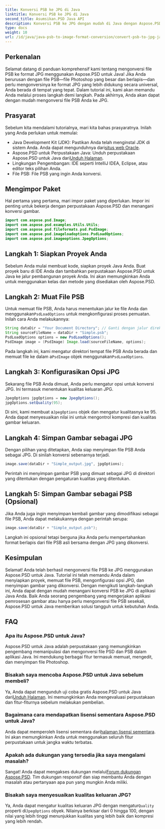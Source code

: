 ```yaml
---
title: Konversi PSB ke JPG di Java
linktitle: Konversi PSB ke JPG di Java
second_title: Asumsikan.PSD Java API
description: Konversi PSB ke JPG dengan mudah di Java dengan Aspose.PSD. Ikuti panduan terperinci kami untuk konversi gambar yang lancar. Unduh, coba, dan beli Aspose.PSD.
type: docs
weight: 10
url: /id/java/java-psb-to-image-format-conversion/convert-psb-to-jpg-java/
---
```

## Perkenalan
Selamat datang di panduan komprehensif kami tentang mengonversi file PSB ke format JPG menggunakan Aspose.PSD untuk Java! Jika Anda berurusan dengan file PSB—file Photoshop yang besar dan berlapis—dan perlu mengonversinya ke format JPG yang lebih didukung secara universal, Anda berada di tempat yang tepat. Dalam tutorial ini, kami akan memandu Anda melalui proses langkah demi langkah. Pada akhirnya, Anda akan dapat dengan mudah mengonversi file PSB Anda ke JPG.
## Prasyarat
Sebelum kita mendalami tutorialnya, mari kita bahas prasyaratnya. Inilah yang Anda perlukan untuk memulai:
-  Java Development Kit (JDK): Pastikan Anda telah menginstal JDK di sistem Anda. Anda dapat mengunduhnya dari[situs web Oracle](https://www.oracle.com/java/technologies/javase-downloads.html).
-  Aspose.PSD untuk Perpustakaan Java: Unduh perpustakaan Aspose.PSD untuk Java dari[Unduh Halaman](https://releases.aspose.com/psd/java/).
- Lingkungan Pengembangan: IDE seperti IntelliJ IDEA, Eclipse, atau editor teks pilihan Anda.
- File PSB: File PSB yang ingin Anda konversi.
## Mengimpor Paket
Hal pertama yang pertama, mari impor paket yang diperlukan. Impor ini penting untuk bekerja dengan perpustakaan Aspose.PSD dan menangani konversi gambar.
```java
import com.aspose.psd.Image;
import com.aspose.psd.examples.Utils.Utils;
import com.aspose.psd.fileformats.psd.PsdImage;
import com.aspose.psd.imageloadoptions.PsdLoadOptions;
import com.aspose.psd.imageoptions.JpegOptions;
```
## Langkah 1: Siapkan Proyek Anda
Sebelum Anda mulai membuat kode, siapkan proyek Java Anda. Buat proyek baru di IDE Anda dan tambahkan perpustakaan Aspose.PSD untuk Java ke jalur pembangunan proyek Anda. Ini akan memungkinkan Anda untuk menggunakan kelas dan metode yang disediakan oleh Aspose.PSD.
## Langkah 2: Muat File PSB
 Untuk memuat file PSB, Anda harus menentukan jalur ke file Anda dan menggunakan`PsdLoadOptions` untuk mengkonfigurasi proses pemuatan. Inilah cara Anda melakukannya:
```java
String dataDir = "Your Document Directory"; // Ganti dengan jalur direktori Anda
String sourceFileName = dataDir + "Simple.psb";
PsdLoadOptions options = new PsdLoadOptions();
PsdImage image = (PsdImage) Image.load(sourceFileName, options);
```
 Pada langkah ini, kami mengatur direktori tempat file PSB Anda berada dan memuat file ke dalam a`PsdImage` objek menggunakan`PsdLoadOptions`.
## Langkah 3: Konfigurasikan Opsi JPG
Sekarang file PSB Anda dimuat, Anda perlu mengatur opsi untuk konversi JPG. Ini termasuk menentukan kualitas keluaran JPG.
```java
JpegOptions jpgOptions = new JpegOptions();
jpgOptions.setQuality(95);
```
 Di sini, kami membuat a`JpegOptions` objek dan mengatur kualitasnya ke 95. Anda dapat menyesuaikan nilai ini untuk mengontrol kompresi dan kualitas gambar keluaran.
## Langkah 4: Simpan Gambar sebagai JPG
Dengan pilihan yang ditetapkan, Anda siap menyimpan file PSB Anda sebagai JPG. Di sinilah konversi sebenarnya terjadi.
```java
image.save(dataDir + "Simple_output.jpg", jpgOptions);
```
Perintah ini menyimpan gambar PSB yang dimuat sebagai JPG di direktori yang ditentukan dengan pengaturan kualitas yang ditentukan.
## Langkah 5: Simpan Gambar sebagai PSB (Opsional)
Jika Anda juga ingin menyimpan kembali gambar yang dimodifikasi sebagai file PSB, Anda dapat melakukannya dengan perintah serupa:
```java
image.save(dataDir + "Simple_output.psb");
```
Langkah ini opsional tetapi berguna jika Anda perlu mempertahankan format berlapis dari file PSB asli bersama dengan JPG yang dikonversi.
## Kesimpulan
Selamat! Anda telah berhasil mengonversi file PSB ke JPG menggunakan Aspose.PSD untuk Java. Tutorial ini telah memandu Anda dalam menyiapkan proyek, memuat file PSB, mengonfigurasi opsi JPG, dan menyimpan gambar yang dikonversi. Dengan mengikuti langkah-langkah ini, Anda dapat dengan mudah menangani konversi PSB ke JPG di aplikasi Java Anda.
Baik Anda seorang pengembang yang mengerjakan aplikasi pemrosesan gambar atau hanya perlu mengonversi file PSB sesekali, Aspose.PSD untuk Java memberikan solusi tangguh untuk kebutuhan Anda.
## FAQ
### Apa itu Aspose.PSD untuk Java?
Aspose.PSD untuk Java adalah perpustakaan yang memungkinkan pengembang memanipulasi dan mengonversi file PSD dan PSB dalam aplikasi Java. Ini mendukung berbagai fitur termasuk memuat, mengedit, dan menyimpan file Photoshop.
### Bisakah saya mencoba Aspose.PSD untuk Java sebelum membeli?
 Ya, Anda dapat mengunduh uji coba gratis Aspose.PSD untuk Java dari[Unduh Halaman](https://releases.aspose.com/). Ini memungkinkan Anda mengevaluasi perpustakaan dan fitur-fiturnya sebelum melakukan pembelian.
### Bagaimana cara mendapatkan lisensi sementara Aspose.PSD untuk Java?
Anda dapat memperoleh lisensi sementara dari[halaman lisensi sementara](https://purchase.aspose.com/temporary-license/). Ini akan memungkinkan Anda untuk menggunakan seluruh fitur perpustakaan untuk jangka waktu terbatas.
### Apakah ada dukungan yang tersedia jika saya mengalami masalah?
 Sangat! Anda dapat mengakses dukungan melalui[Forum dukungan Aspose.PSD](https://forum.aspose.com/c/psd/34). Tim dukungan responsif dan siap membantu Anda dengan masalah atau pertanyaan apa pun yang mungkin Anda miliki.
### Bisakah saya menyesuaikan kualitas keluaran JPG?
 Ya, Anda dapat mengatur kualitas keluaran JPG dengan mengatur`Quality` properti di`JpegOptions` obyek. Nilainya berkisar dari 0 hingga 100, dengan nilai yang lebih tinggi menunjukkan kualitas yang lebih baik dan kompresi yang lebih rendah.